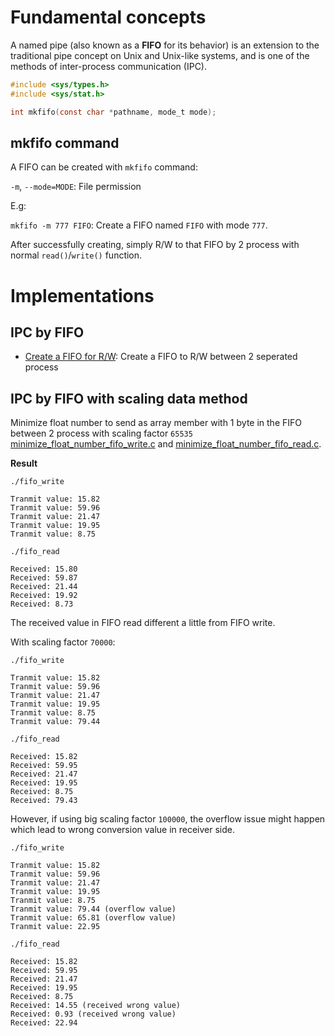 # Fundamental concepts

A named pipe (also known as a **FIFO** for its behavior) is an extension to the traditional pipe concept on Unix and Unix-like systems, and is one of the methods of inter-process communication (IPC).

```c
#include <sys/types.h>
#include <sys/stat.h>

int mkfifo(const char *pathname, mode_t mode);
```

## mkfifo command

A FIFO can be created with ``mkfifo`` command:

``-m``, ``--mode=MODE``: File permission

E.g: 

``mkfifo -m 777 FIFO``: Create a FIFO named ``FIFO`` with mode ``777``.

After successfully creating, simply R/W to that FIFO by 2 process with normal ``read()``/``write()`` function.

# Implementations

## IPC by FIFO

* [Create a FIFO for R/W](https://github.com/TranPhucVinh/C/blob/master/Physical%20layer/File%20IO/FIFO/IPC%20by%20FIFO.md#create-a-fifo-for-rw): Create a FIFO to R/W between 2 seperated process 

## IPC by FIFO with scaling data method

Minimize float number to send as array member with 1 byte in the FIFO between 2 process with scaling factor ``65535`` [minimize_float_number_fifo_write.c](minimize_float_number_fifo_write.c) and [minimize_float_number_fifo_read.c](minimize_float_number_fifo_read.c).

**Result**

``./fifo_write``

```
Tranmit value: 15.82
Tranmit value: 59.96
Tranmit value: 21.47
Tranmit value: 19.95
Tranmit value: 8.75
```

``./fifo_read``

```
Received: 15.80
Received: 59.87
Received: 21.44
Received: 19.92
Received: 8.73
```
The received value in FIFO read different a little from FIFO write.

With scaling factor ``70000``:

``./fifo_write``
```
Tranmit value: 15.82
Tranmit value: 59.96
Tranmit value: 21.47
Tranmit value: 19.95
Tranmit value: 8.75
Tranmit value: 79.44
```

``./fifo_read``

```
Received: 15.82
Received: 59.95
Received: 21.47
Received: 19.95
Received: 8.75
Received: 79.43
```

However, if using big scaling factor ``100000``, the overflow issue might happen which lead to wrong conversion value in receiver side.  

``./fifo_write``

```
Tranmit value: 15.82
Tranmit value: 59.96
Tranmit value: 21.47
Tranmit value: 19.95
Tranmit value: 8.75
Tranmit value: 79.44 (overflow value)
Tranmit value: 65.81 (overflow value)
Tranmit value: 22.95
```

``./fifo_read``

```
Received: 15.82
Received: 59.95
Received: 21.47
Received: 19.95
Received: 8.75
Received: 14.55 (received wrong value)
Received: 0.93 (received wrong value)
Received: 22.94
```

